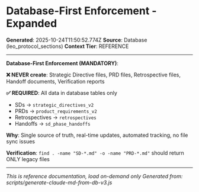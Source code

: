# Database-First Enforcement - Expanded

**Generated**: 2025-10-24T11:50:52.774Z
**Source**: Database (leo_protocol_sections)
**Context Tier**: REFERENCE

---

**Database-First Enforcement (MANDATORY)**:

**❌ NEVER create**: Strategic Directive files, PRD files, Retrospective files, Handoff documents, Verification reports

**✅ REQUIRED**: All data in database tables only
- SDs → `strategic_directives_v2`
- PRDs → `product_requirements_v2`
- Retrospectives → `retrospectives`
- Handoffs → `sd_phase_handoffs`

**Why**: Single source of truth, real-time updates, automated tracking, no file sync issues

**Verification**: `find . -name "SD-*.md" -o -name "PRD-*.md"` should return ONLY legacy files

---

*This is reference documentation, load on-demand only*
*Generated from: scripts/generate-claude-md-from-db-v3.js*
